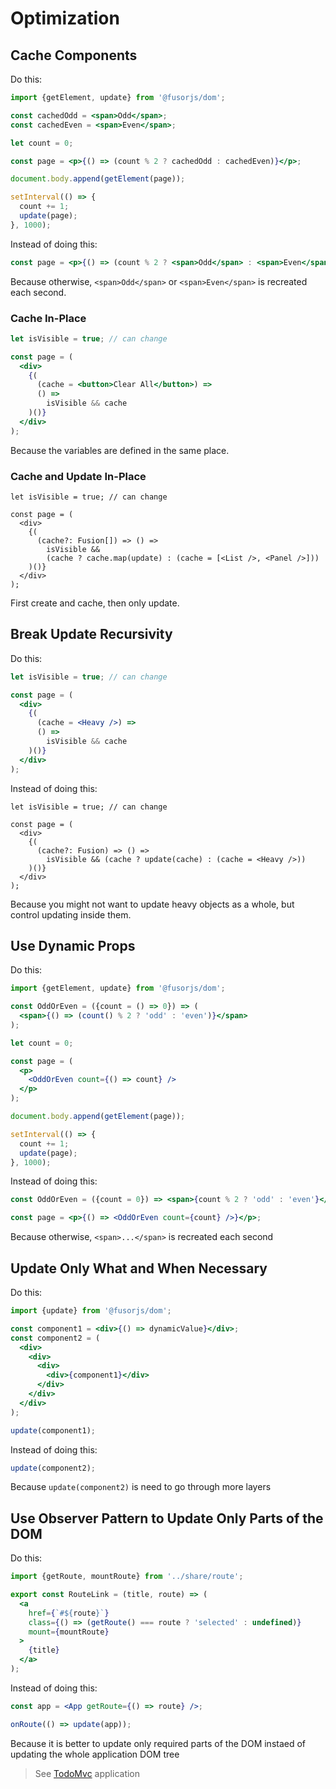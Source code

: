 # Optimization

## Cache Components

Do this:

```jsx
import {getElement, update} from '@fusorjs/dom';

const cachedOdd = <span>Odd</span>;
const cachedEven = <span>Even</span>;

let count = 0;

const page = <p>{() => (count % 2 ? cachedOdd : cachedEven)}</p>;

document.body.append(getElement(page));

setInterval(() => {
  count += 1;
  update(page);
}, 1000);
```

Instead of doing this:

```jsx
const page = <p>{() => (count % 2 ? <span>Odd</span> : <span>Even</span>)}</p>;
```

Because otherwise, `<span>Odd</span>` or `<span>Even</span>` is recreated each second.

### Cache In-Place

```jsx
let isVisible = true; // can change

const page = (
  <div>
    {(
      (cache = <button>Clear All</button>) =>
      () =>
        isVisible && cache
    )()}
  </div>
);
```

Because the variables are defined in the same place.

### Cache and Update In-Place

```tsx
let isVisible = true; // can change

const page = (
  <div>
    {(
      (cache?: Fusion[]) => () =>
        isVisible &&
        (cache ? cache.map(update) : (cache = [<List />, <Panel />]))
    )()}
  </div>
);
```

First create and cache, then only update.

## Break Update Recursivity

Do this:

```jsx
let isVisible = true; // can change

const page = (
  <div>
    {(
      (cache = <Heavy />) =>
      () =>
        isVisible && cache
    )()}
  </div>
);
```

Instead of doing this:

```tsx
let isVisible = true; // can change

const page = (
  <div>
    {(
      (cache?: Fusion) => () =>
        isVisible && (cache ? update(cache) : (cache = <Heavy />))
    )()}
  </div>
);
```

Because you might not want to update heavy objects as a whole, but control updating inside them.

## Use Dynamic Props

Do this:

```jsx
import {getElement, update} from '@fusorjs/dom';

const OddOrEven = ({count = () => 0}) => (
  <span>{() => (count() % 2 ? 'odd' : 'even')}</span>
);

let count = 0;

const page = (
  <p>
    <OddOrEven count={() => count} />
  </p>
);

document.body.append(getElement(page));

setInterval(() => {
  count += 1;
  update(page);
}, 1000);
```

Instead of doing this:

```jsx
const OddOrEven = ({count = 0}) => <span>{count % 2 ? 'odd' : 'even'}</span>;

const page = <p>{() => <OddOrEven count={count} />}</p>;
```

Because otherwise, `<span>...</span>` is recreated each second

## Update Only What and When Necessary

Do this:

```jsx
import {update} from '@fusorjs/dom';

const component1 = <div>{() => dynamicValue}</div>;
const component2 = (
  <div>
    <div>
      <div>
        <div>{component1}</div>
      </div>
    </div>
  </div>
);

update(component1);
```

Instead of doing this:

```jsx
update(component2);
```

Because `update(component2)` is need to go through more layers

## Use Observer Pattern to Update Only Parts of the DOM

Do this:

```jsx
import {getRoute, mountRoute} from '../share/route';

export const RouteLink = (title, route) => (
  <a
    href={`#${route}`}
    class={() => (getRoute() === route ? 'selected' : undefined)}
    mount={mountRoute}
  >
    {title}
  </a>
);
```

Instead of doing this:

```jsx
const app = <App getRoute={() => route} />;

onRoute(() => update(app));
```

Because it is better to update only required parts of the DOM instaed of updating the whole application DOM tree

> See [TodoMvc](https://github.com/fusorjs/todomvc) application
